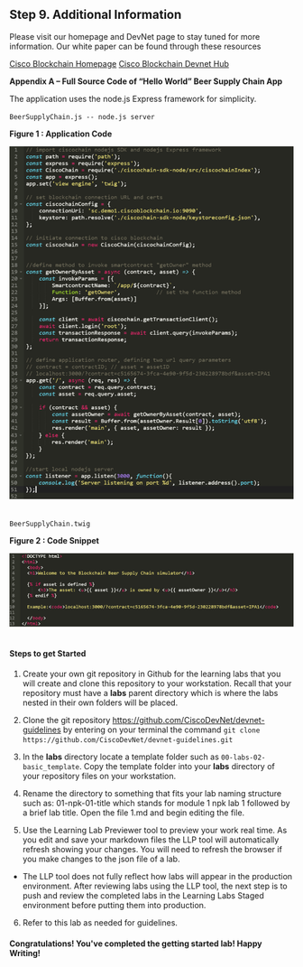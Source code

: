 ## Step 9. Additional Information

Please visit our homepage and DevNet page to stay tuned for more information. Our white paper can be found through these resources


[Cisco Blockchain Homepage](cisco.com/go/blockchain)
[Cisco Blockchain Devnet Hub ](developer.cisco.com/blockchain)

**Appendix A – Full Source Code of “Hello World” Beer Supply Chain App**

The application uses the node.js Express framework for simplicity.


`BeerSupplyChain.js	-- node.js server`

<b>Figure 1 : Application Code </b>

![](assets/images/step7_fullcode.png)
<br/><br/>


`BeerSupplyChain.twig`  	

<b>Figure 2 : Code Snippet </b>

![](assets/images/step7_beersupply.png)
<br/><br/>


#### Steps to get Started
1. Create your own git repository in Github for the learning labs that you will create and clone this repository to your workstation.  Recall that your repository must have a **labs** parent directory which is where the labs nested in their own folders will be placed.

2. Clone the git repository https://github.com/CiscoDevNet/devnet-guidelines by entering on your terminal the command `git clone https://github.com/CiscoDevNet/devnet-guidelines.git`

3. In the **labs** directory locate a template folder such as `00-labs-02-basic_template`. Copy the template folder into your **labs** directory of your repository files on your workstation.

4. Rename the directory to something that fits your lab naming structure such as: 01-npk-01-title which stands for module 1 npk lab 1 followed by a brief lab title. Open the file 1.md and begin editing the file.

5. Use the Learning Lab Previewer tool to preview your work real time.  As you edit and save your markdown files the LLP tool will automatically refresh showing your changes.  You will need to refresh the browser if you make changes to the json file of a lab.
  * The LLP tool does not fully reflect how labs will appear in the production environment.  After reviewing labs using the LLP tool, the next step is to push and review the completed labs in the Learning Labs Staged environment before putting them into production.

6. Refer to this lab as needed for guidelines.

#### Congratulations! You've completed the getting started lab! Happy Writing!
